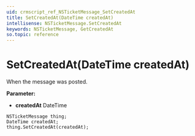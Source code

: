```yaml
---
uid: crmscript_ref_NSTicketMessage_SetCreatedAt
title: SetCreatedAt(DateTime createdAt)
intellisense: NSTicketMessage.SetCreatedAt
keywords: NSTicketMessage, GetCreatedAt
so.topic: reference
---
```


# SetCreatedAt(DateTime createdAt)

When the message was posted.

**Parameter:** 
* **createdAt** DateTime

```crmscript
NSTicketMessage thing;
DateTime createdAt;
thing.SetCreatedAt(createdAt);
```

